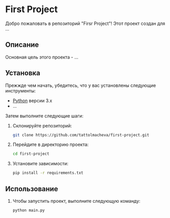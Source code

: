 # First Project

Добро пожаловать в репозиторий "Firsr Project"! Этот проект создан для ...

## Описание

Основная цель этого проекта - ...

## Установка

Прежжде чем начать, убедитесь, что у вас установлены следующие инструменты:

- [Python](https://www.python.org/) версии 3.x
- ...

Затем выполните следующие шаги:

1. Склонируйте репозиторий:

    ```bash
    git clone https://github.com/tattolmacheva/first-project.git
    ```

2. Перейдите в директорию проекта:

    ```bash
    cd first-project
    ```

3. Установите зависимости:

    ```bash
    pip install -r requirements.txt
    ```

## Использование

1. Чтобы запустить проект, выполните следующую команду:

    ```bash
    python main.py
    ```